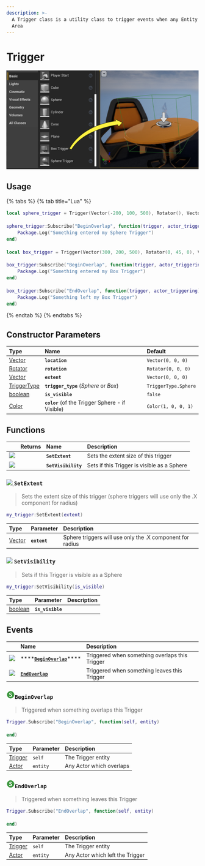 ```yaml
---
description: >-
  A Trigger class is a utility class to trigger events when any Entity enters an
  Area
---
```


# Trigger

![](../../.gitbook/assets/image%20%2853%29.png)

## Usage

{% tabs %}
{% tab title="Lua" %}
```lua
local sphere_trigger = Trigger(Vector(-200, 100, 500), Rotator(), Vector(100), TriggerType.Sphere, true, Color(1, 0, 0))

sphere_trigger:Subscribe("BeginOverlap", function(trigger, actor_triggering)
    Package.Log("Something entered my Sphere Trigger")
end)

local box_trigger = Trigger(Vector(300, 200, 500), Rotator(0, 45, 0), Vector(150, 150, 150), TriggerType.Box, true, Color(0, 1, 0))

box_trigger:Subscribe("BeginOverlap", function(trigger, actor_triggering)
    Package.Log("Something entered my Box Trigger")
end)

box_trigger:Subscribe("EndOverlap", function(trigger, actor_triggering)
    Package.Log("Something left my Box Trigger")
end)
```
{% endtab %}
{% endtabs %}

## Constructor Parameters

| **Type** | **Name** | **Default** |
| :--- | :--- | :--- |
| [Vector](../utility-classes/vector.md) | **`location`** | `Vector(0, 0, 0)` |
| [Rotator](../utility-classes/rotator.md) | **`rotation`** | `Rotator(0, 0, 0)` |
| [Vector](../utility-classes/vector.md) | **`extent`** | `Vector(0, 0, 0)` |
| [TriggerType](../glossary/enums.md#triggertype) | **`trigger_type`** \(_Sphere_ or _Box_\) | `TriggerType.Sphere` |
| [boolean](../glossary/basic-types.md#boolean) | **`is_visible`** | `false` |
| [Color](../utility-classes/color.md) | **`color`** \(of the Trigger Sphere - if Visible\) | `Color(1, 0, 0, 1)` |

## Functions

|  | **Returns** | **Name** | **Description** |
| :--- | :--- | :--- | :--- |
| [![](https://firebasestorage.googleapis.com/v0/b/gitbook-28427.appspot.com/o/assets%2F-McxSn_occzhXBX6BNoH%2Fsync%2F47d896a044d50e645c888356b18fe44c6a94d8d9.png?generation=1624738441629723&alt=media)](../../core-concepts/scripting/authority-concepts.md#methods-and-events-availability) |  | **`SetExtent`** | Sets the extent size of this trigger |
| [![](https://firebasestorage.googleapis.com/v0/b/gitbook-28427.appspot.com/o/assets%2F-McxSn_occzhXBX6BNoH%2Fsync%2F47d896a044d50e645c888356b18fe44c6a94d8d9.png?generation=1624738441629723&alt=media)](../../core-concepts/scripting/authority-concepts.md#methods-and-events-availability) |  | **`SetVisibility`** | Sets if this Trigger is visible as a Sphere |

### [![](https://firebasestorage.googleapis.com/v0/b/gitbook-28427.appspot.com/o/assets%2F-McxSn_occzhXBX6BNoH%2Fsync%2F47d896a044d50e645c888356b18fe44c6a94d8d9.png?generation=1624738441629723&alt=media) ](../../core-concepts/scripting/authority-concepts.md#methods-and-events-availability)`SetExtent`

> Sets the extent size of this trigger \(sphere triggers will use only the .X component for radius\)

```lua
my_trigger:SetExtent(extent)
```

| Type | Parameter | Description |
| :--- | :--- | :--- |
| [Vector](../utility-classes/vector.md) | **`extent`** | Sphere triggers will use only the .X component for radius |

### [ ![](https://firebasestorage.googleapis.com/v0/b/gitbook-28427.appspot.com/o/assets%2F-McxSn_occzhXBX6BNoH%2Fsync%2F47d896a044d50e645c888356b18fe44c6a94d8d9.png?generation=1624738441629723&alt=media)](../../core-concepts/scripting/authority-concepts.md#methods-and-events-availability) **`SetVisibility`**

> Sets if this Trigger is visible as a Sphere

```lua
my_trigger:SetVisibility(is_visible)
```

| Type | Parameter | Description |
| :--- | :--- | :--- |
| [boolean](../glossary/basic-types.md#boolean) | **`is_visible`** |  |

## Events

|  | **Name** | **Description** |
| :--- | :--- | :--- |
| [![](https://firebasestorage.googleapis.com/v0/b/gitbook-28427.appspot.com/o/assets%2F-McxSn_occzhXBX6BNoH%2Fsync%2F47d896a044d50e645c888356b18fe44c6a94d8d9.png?generation=1624738441629723&alt=media)](../../core-concepts/scripting/authority-concepts.md#methods-and-events-availability) | \*\*\*\*[**`BeginOverlap`**](trigger.md#beginoverlap)\*\*\*\* | Triggered when something overlaps this Trigger |
| [![](https://firebasestorage.googleapis.com/v0/b/gitbook-28427.appspot.com/o/assets%2F-McxSn_occzhXBX6BNoH%2Fsync%2F47d896a044d50e645c888356b18fe44c6a94d8d9.png?generation=1624738441629723&alt=media)](../../core-concepts/scripting/authority-concepts.md#methods-and-events-availability) | [**`EndOverlap`**](trigger.md#endoverlap) | Triggered when something leaves this Trigger |

### [![](../../.gitbook/assets/server-only.png)](../../core-concepts/scripting/authority-concepts.md#methods-and-events-availability)`BeginOverlap`

> Triggered when something overlaps this Trigger

```lua
Trigger.Subscribe("BeginOverlap", function(self, entity)

end)
```

| Type | Parameter | Description |
| :--- | :--- | :--- |
| [Trigger](trigger.md) | `self` | The Trigger entity |
| [Actor](base-classes/actor.md) | `entity` | Any Actor which overlaps |

### [![](../../.gitbook/assets/server-only.png)](../../core-concepts/scripting/authority-concepts.md#methods-and-events-availability)`EndOverlap`

> Triggered when something leaves this Trigger

```lua
Trigger.Subscribe("EndOverlap", function(self, entity)

end)
```

| Type | Parameter | Description |
| :--- | :--- | :--- |
| [Trigger](trigger.md) | `self` | The Trigger entity |
| [Actor](base-classes/actor.md) | `entity` | Any Actor which left the Trigger |

## 


